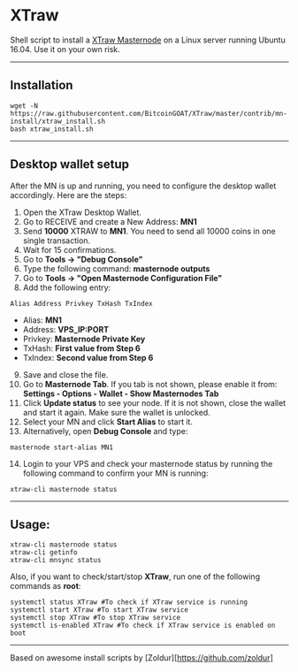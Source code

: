 # XTraw
Shell script to install a [XTraw Masternode](https://xtraw.io) on a Linux server running Ubuntu 16.04. Use it on your own risk.
***

## Installation
```
wget -N https://raw.githubusercontent.com/BitcoinGOAT/XTraw/master/contrib/mn-install/xtraw_install.sh
bash xtraw_install.sh
```
***

## Desktop wallet setup  

After the MN is up and running, you need to configure the desktop wallet accordingly. Here are the steps:  
1. Open the XTraw Desktop Wallet.  
2. Go to RECEIVE and create a New Address: **MN1**  
3. Send **10000** XTRAW to **MN1**. You need to send all 10000 coins in one single transaction.
4. Wait for 15 confirmations.  
5. Go to **Tools -> "Debug Console"**  
6. Type the following command: **masternode outputs**  
7. Go to  **Tools -> "Open Masternode Configuration File"**
8. Add the following entry:
```
Alias Address Privkey TxHash TxIndex
```
* Alias: **MN1**
* Address: **VPS_IP:PORT**
* Privkey: **Masternode Private Key**
* TxHash: **First value from Step 6**
* TxIndex:  **Second value from Step 6**
9. Save and close the file.
10. Go to **Masternode Tab**. If you tab is not shown, please enable it from: **Settings - Options - Wallet - Show Masternodes Tab**
11. Click **Update status** to see your node. If it is not shown, close the wallet and start it again. Make sure the wallet is unlocked.
12. Select your MN and click **Start Alias** to start it.
13. Alternatively, open **Debug Console** and type:
```
masternode start-alias MN1
```
14. Login to your VPS and check your masternode status by running the following command to confirm your MN is running:
```
xtraw-cli masternode status
```
***

## Usage:
```
xtraw-cli masternode status
xtraw-cli getinfo
xtraw-cli mnsync status
```
Also, if you want to check/start/stop **XTraw**, run one of the following commands as **root**:

```
systemctl status XTraw #To check if XTraw service is running  
systemctl start XTraw #To start XTraw service  
systemctl stop XTraw #To stop XTraw service  
systemctl is-enabled XTraw #To check if XTraw service is enabled on boot  
```  
***

Based on awesome install scripts by [Zoldur][https://github.com/zoldur]